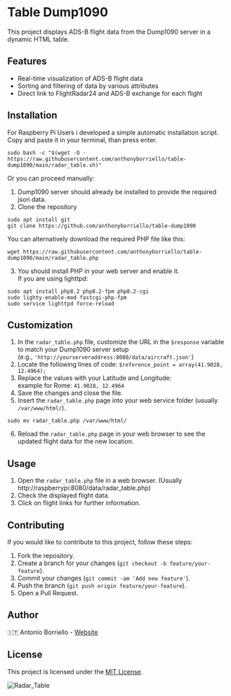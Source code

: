 # Table Dump1090

This project displays ADS-B flight data from the Dump1090 server in a dynamic HTML table.

## Features

- Real-time visualization of ADS-B flight data
- Sorting and filtering of data by various attributes
- Direct link to FlightRadar24 and ADS-B exchange for each flight

## Installation
For Raspberry Pi Users i developed a simple automatic installation script.  
Copy and paste it in your terminal, than press enter.
```
sudo bash -c "$(wget -O - https://raw.githubusercontent.com/anthonyborriello/table-dump1090/main/radar_table.sh)"
```
Or you can proceed manually:
1. Dump1090 server should already be installed to provide the required json data.
2. Clone the repository  
```
sudo apt install git  
git clone https://github.com/anthonyborriello/table-dump1090
```
You can alternatively download the required PHP file like this:
```
wget https://raw.githubusercontent.com/anthonyborriello/table-dump1090/main/radar_table.php
```
3. You should install PHP in your web server and enable it.    
If you are using lighttpd:  
```
sudo apt install php8.2 php8.2-fpm php8.2-cgi
sudo lighty-enable-mod fastcgi-php-fpm  
sudo service lighttpd force-reload
```
## Customization

1. In the `radar_table.php` file, customize the URL in the `$response` variable to match your Dump1090 server setup  
(e.g., `'http://yourserveraddress:8080/data/aircraft.json'`)
2. Locate the following lines of code:
`$reference_point = array(41.9028, 12.4964);`
3. Replace the values with your Latitude and Longitude:  
example for Rome: `41.9028, 12.4964`
4. Save the changes and close the file.
5. Insert the `radar_table.php` page into your web service folder (usually `/var/www/html/`).
```
sudo mv radar_table.php /var/www/html/
```
6. Reload the `radar_table.php` page in your web browser to see the updated flight data for the new location.


## Usage

1. Open the `radar_table.php` file in a web browser. (Usually http://raspberrypi:8080/data/radar_table.php)
2. Check the displayed flight data.
3. Click on flight links for further information.

## Contributing

If you would like to contribute to this project, follow these steps:

1. Fork the repository.
2. Create a branch for your changes (`git checkout -b feature/your-feature`).
3. Commit your changes (`git commit -am 'Add new feature'`).
4. Push the branch (`git push origin feature/your-feature`).
5. Open a Pull Request.

## Author

🇮🇹   Antonio Borriello - [Website](https://antonioborriello.wordpress.com)

## License

This project is licensed under the [MIT License](LICENSE).

![Radar_Table](https://github.com/anthonyborriello/table-dump1090/assets/57049017/73215194-b685-4642-8a65-ffa1bf935cee)


